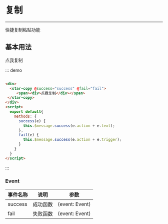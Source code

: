 # 复制
----
快捷复制粘贴功能

## 基本用法
<div class="dome-alert demo-block">
   <star-copy @success="success" @fail="fail">
       <span><div>点我复制</div></span>
   </star-copy>
</div>
<script>
  export default{
    methods: {
      success(e) {
        this.$message.success(e.action + e.text);
      },
      fail(e) {
        this.$message.success(e.action + e.trigger);
      }
    }
  }
</script>

::: demo
```html

<div>
  <star-copy @success="success" @fail="fail">
     <span><div>点我复制</div></span>
 </star-copy>
</div>
<script>
  export default{
    methods: {
      success(e) {
        this.$message.success(e.action + e.text);
      },
      fail(e) {
        this.$message.success(e.action + e.trigger);
      }
    }
  }
</script>
```
:::

### Event
| 事件名称      | 说明       | 参数   |
|------------- |----------- |---------  |
|success         |成功函数| (event: Event)  |
|fail         |失败函数| (event: Event)  |
